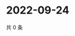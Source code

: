 # 2022-09-24

共 0 条

<!-- BEGIN WEIBO -->
<!-- 最后更新时间 Sat Sep 24 2022 06:01:23 GMT+0800 (China Standard Time) -->

<!-- END WEIBO -->
